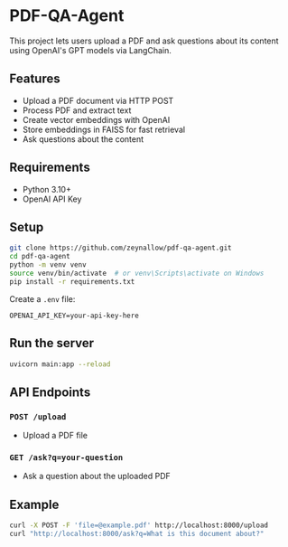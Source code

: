 # PDF-QA-Agent

This project lets users upload a PDF and ask questions about its content using OpenAI's GPT models via LangChain.

## Features

- Upload a PDF document via HTTP POST
- Process PDF and extract text
- Create vector embeddings with OpenAI
- Store embeddings in FAISS for fast retrieval
- Ask questions about the content

## Requirements

- Python 3.10+
- OpenAI API Key

## Setup

```bash
git clone https://github.com/zeynallow/pdf-qa-agent.git
cd pdf-qa-agent
python -m venv venv
source venv/bin/activate  # or venv\Scripts\activate on Windows
pip install -r requirements.txt
```

Create a `.env` file:

```env
OPENAI_API_KEY=your-api-key-here
```

## Run the server

```bash
uvicorn main:app --reload
```

## API Endpoints

### `POST /upload`

- Upload a PDF file

### `GET /ask?q=your-question`

- Ask a question about the uploaded PDF

## Example

```bash
curl -X POST -F 'file=@example.pdf' http://localhost:8000/upload
curl "http://localhost:8000/ask?q=What is this document about?"
```